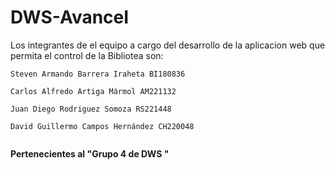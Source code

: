 # DWS-AvanceI

Los integrantes de el equipo a cargo del desarrollo de la aplicacion web que permita el control de la Bibliotea son:
``` 
Steven Armando Barrera Iraheta BI180836

Carlos Alfredo Artiga Mármol AM221132

Juan Diego Rodriguez Somoza RS221448

David Guillermo Campos Hernández CH220048


```
**Pertenecientes al "Grupo 4 de DWS "**
